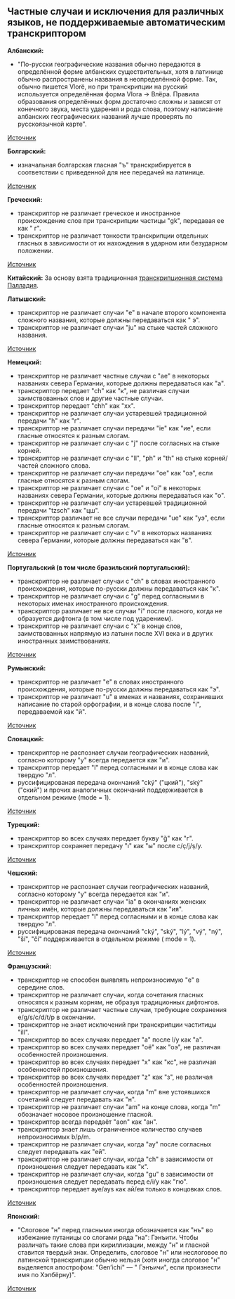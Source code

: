 ## Частные случаи и исключения для различных языков, не поддерживаемые автоматическим транскриптором

**Албанский:**

* "По-русски географические названия обычно передаются в определённой форме албанских существительных, хотя в латинице
  обычно распространены названия в неопределённой форме. Так, обычно пишется Vlorë, но при транскрипции на русский
  используется определённая форма Vlora → Влёра. Правила образования определённых форм достаточно сложны и зависят от
  конечного звука, места ударения и рода слова, поэтому написание албанских географических названий лучше проверять по
  русскоязычной карте".

[Источник](https://ru.wikipedia.org/wiki/%D0%90%D0%BB%D0%B1%D0%B0%D0%BD%D1%81%D0%BA%D0%B8%D0%B9_%D0%B0%D0%BB%D1%84%D0%B0%D0%B2%D0%B8%D1%82)

**Болгарский:**

* изначальная болгарская гласная "ъ" транскрибируется в соответствии с приведенной для нее передачей на латинице.

[Источник](https://ru.wikipedia.org/wiki/%D0%91%D0%BE%D0%BB%D0%B3%D0%B0%D1%80%D1%81%D0%BA%D0%BE-%D1%80%D1%83%D1%81%D1%81%D0%BA%D0%B0%D1%8F_%D0%BF%D1%80%D0%B0%D0%BA%D1%82%D0%B8%D1%87%D0%B5%D1%81%D0%BA%D0%B0%D1%8F_%D1%82%D1%80%D0%B0%D0%BD%D1%81%D0%BA%D1%80%D0%B8%D0%BF%D1%86%D0%B8%D1%8F)

**Греческий:**

* транскриптор не различает греческое и иностранное происхождение слов при транскрипции частицы "gk", передавая ее как "
  г".
* транскриптор не различает тонкости транскрипции отдельных гласных в зависимости от их нахождения в ударном или
  безударном положении.

[Источник](https://ru.wikipedia.org/wiki/%D0%93%D1%80%D0%B5%D1%87%D0%B5%D1%81%D0%BA%D0%BE-%D1%80%D1%83%D1%81%D1%81%D0%BA%D0%B0%D1%8F_%D0%BF%D1%80%D0%B0%D0%BA%D1%82%D0%B8%D1%87%D0%B5%D1%81%D0%BA%D0%B0%D1%8F_%D1%82%D1%80%D0%B0%D0%BD%D1%81%D0%BA%D1%80%D0%B8%D0%BF%D1%86%D0%B8%D1%8F)

**Китайский:**
За основу взята
традиционная [транскрипционная система Палладия](https://ru.wikipedia.org/wiki/%D0%A2%D1%80%D0%B0%D0%BD%D1%81%D0%BA%D1%80%D0%B8%D0%BF%D1%86%D0%B8%D0%BE%D0%BD%D0%BD%D0%B0%D1%8F_%D1%81%D0%B8%D1%81%D1%82%D0%B5%D0%BC%D0%B0_%D0%9F%D0%B0%D0%BB%D0%BB%D0%B0%D0%B4%D0%B8%D1%8F).

**Латышский:**

* транскриптор не различает случаи "e" в начале второго компонента сложного названия, которые должны передаваться как "
  э".
* транскриптор не различает случаи "ju" на стыке частей сложного названия.

[Источник](https://ru.wikipedia.org/wiki/%D0%9B%D0%B0%D1%82%D1%8B%D1%88%D1%81%D0%BA%D0%BE-%D1%80%D1%83%D1%81%D1%81%D0%BA%D0%B0%D1%8F_%D0%BF%D1%80%D0%B0%D0%BA%D1%82%D0%B8%D1%87%D0%B5%D1%81%D0%BA%D0%B0%D1%8F_%D1%82%D1%80%D0%B0%D0%BD%D1%81%D0%BA%D1%80%D0%B8%D0%BF%D1%86%D0%B8%D1%8F)

**Немецкий:**

* транскриптор не различает частные случаи с "ae" в некоторых названиях севера Германии, которые должны передаваться
  как "а".
* транскриптор передает "ch" как "к", не различая случаи заимствованных слов и другие частные случаи.
* транскриптор передает "chh" как "хх".
* транскриптор не различает случаи устаревшей традиционной передачи "h" как "г".
* транскриптор не различает случаи передачи "ie" как "ие", если гласные относятся к разным слогам.
* транскриптор не различает случаи с "j" после согласных на стыке корней.
* транскриптор не различает случаи с "ll", "ph" и "th" на стыке корней/частей сложного слова.
* транскриптор не различает случаи передачи "oe" как "оэ", если гласные относятся к разным слогам.
* транскриптор не различает случаи с "oe" и "oi" в некоторых названиях севера Германии, которые должны передаваться
  как "о".
* транскриптор не различает случаи устаревшей традиционной передачи "tzsch" как "цш".
* транскриптор различает не все случаи передачи "ue" как "уэ", если гласные относятся к разным слогам.
* транскриптор не различает случаи с "v" в некоторых названиях севера Германии, которые должны передаваться как "в".

[Источник](https://ru.wikipedia.org/wiki/%D0%9D%D0%B5%D0%BC%D0%B5%D1%86%D0%BA%D0%BE-%D1%80%D1%83%D1%81%D1%81%D0%BA%D0%B0%D1%8F_%D0%BF%D1%80%D0%B0%D0%BA%D1%82%D0%B8%D1%87%D0%B5%D1%81%D0%BA%D0%B0%D1%8F_%D1%82%D1%80%D0%B0%D0%BD%D1%81%D0%BA%D1%80%D0%B8%D0%BF%D1%86%D0%B8%D1%8F)

**Португальский (в том числе бразильский португальский):**

* транскриптор не различает случаи с "ch" в словах иностранного происхождения, которые по-русски должны передаваться
  как "к".
* транскриптор не различает случаи с "g" перед согласными в некоторых именах иностранного происхождения.
* транскриптор различает не все случаи "i" после гласного, когда не образуется дифтонга (в том числе под ударением).
* транскриптор не различает случаи с "x" в конце слов, заимствованных напрямую из латыни после XVI века и в других
  иностранных заимствованиях.

[Источник](https://ru.wikipedia.org/wiki/%D0%9F%D0%BE%D1%80%D1%82%D1%83%D0%B3%D0%B0%D0%BB%D1%8C%D1%81%D0%BA%D0%BE-%D1%80%D1%83%D1%81%D1%81%D0%BA%D0%B0%D1%8F_%D0%BF%D1%80%D0%B0%D0%BA%D1%82%D0%B8%D1%87%D0%B5%D1%81%D0%BA%D0%B0%D1%8F_%D1%82%D1%80%D0%B0%D0%BD%D1%81%D0%BA%D1%80%D0%B8%D0%BF%D1%86%D0%B8%D1%8F)

**Румынский:**

* транскриптор не различает "e" в словах иностранного происхождения, которые по-русски должны передаваться как "э".
* транскриптор не различает "u" в именах и названиях, сохранивших написание по старой орфографии, и в конце слова
  после "i", передаваемой как "й".

[Источник](https://ru.wikipedia.org/wiki/%D0%A0%D1%83%D0%BC%D1%8B%D0%BD%D1%81%D0%BA%D0%BE-%D1%80%D1%83%D1%81%D1%81%D0%BA%D0%B0%D1%8F_%D0%BF%D1%80%D0%B0%D0%BA%D1%82%D0%B8%D1%87%D0%B5%D1%81%D0%BA%D0%B0%D1%8F_%D1%82%D1%80%D0%B0%D0%BD%D1%81%D0%BA%D1%80%D0%B8%D0%BF%D1%86%D0%B8%D1%8F)

**Словацкий:**

* транскриптор не распознает случаи географических названий, согласно которому "y" всегда передается как "и".
* транскриптор передает "l" перед согласными и в конце слова как твердую "л".
* руссифицированая передача окончаний "cký" ("цкий"), "ský" ("ский") и прочих аналогичных окончаний поддерживается в
  отдельном режиме (mode = 1).

[Источник](https://ru.wikipedia.org/wiki/%D0%A1%D0%BB%D0%BE%D0%B2%D0%B0%D1%86%D0%BA%D0%BE-%D1%80%D1%83%D1%81%D1%81%D0%BA%D0%B0%D1%8F_%D0%BF%D1%80%D0%B0%D0%BA%D1%82%D0%B8%D1%87%D0%B5%D1%81%D0%BA%D0%B0%D1%8F_%D1%82%D1%80%D0%B0%D0%BD%D1%81%D0%BA%D1%80%D0%B8%D0%BF%D1%86%D0%B8%D1%8F#cite_note-_c4e7541543eeb89e-4)

**Турецкий:**

* транскриптор во всех случаях передает букву "ğ" как "г".
* транскриптор сохраняет передачу "ı" как "ы" после c/ç/j/ş/y.

[Источник](https://ru.wikipedia.org/wiki/%D0%A2%D1%83%D1%80%D0%B5%D1%86%D0%BA%D0%BE-%D1%80%D1%83%D1%81%D1%81%D0%BA%D0%B0%D1%8F_%D0%BF%D1%80%D0%B0%D0%BA%D1%82%D0%B8%D1%87%D0%B5%D1%81%D0%BA%D0%B0%D1%8F_%D1%82%D1%80%D0%B0%D0%BD%D1%81%D0%BA%D1%80%D0%B8%D0%BF%D1%86%D0%B8%D1%8F)

**Чешский:**

* транскриптор не распознает случаи географических названий, согласно которому "y" всегда передается как "и".
* транскриптор не различает случаи "ia" в окончаниях женских личных имён, которые должны передаваться как "ия".
* транскриптор передает "l" перед согласными и в конце слова как твердую "л".
* руссифицированая передача окончаний "cký", "ský", "lý", "vý", "ný", "ší", "čí" поддерживается в отдельном режиме (
  mode = 1).

[Источник](https://ru.wikipedia.org/wiki/%D0%A7%D0%B5%D1%88%D1%81%D0%BA%D0%BE-%D1%80%D1%83%D1%81%D1%81%D0%BA%D0%B0%D1%8F_%D0%BF%D1%80%D0%B0%D0%BA%D1%82%D0%B8%D1%87%D0%B5%D1%81%D0%BA%D0%B0%D1%8F_%D1%82%D1%80%D0%B0%D0%BD%D1%81%D0%BA%D1%80%D0%B8%D0%BF%D1%86%D0%B8%D1%8F)

**Французский:**

* транскриптор не способен выявлять непроизносимую "e" в середине слов.
* транскриптор не различает случаи, когда сочетания гласных относятся к разным корням, не образуя традиционных
  дифтонгов.
* транскриптор не различает частные случаи, требующие сохранения e/g/s/c/d/t/p в окончании.
* транскриптор не знает исключений при транскрипции частитицы "ill".
* транскриптор во всех случаях передает "a" после l/y как "а".
* транскриптор во всех случаях передает "oë" как "оэ", не различая особенностей произношения.
* транскриптор во всех случаях передает "x" как "кс", не различая особенностей произношения.
* транскриптор во всех случаях передает "z" как "з", не различая особенностей произношения.
* транскриптор не различает случаи, когда "m" вне устоявшихся сочетаний следует передавать как "н".
* транскриптор не различает случаи "am" на конце слова, когда "m" обозначает носовое произношение гласной.
* транскриптор всегда передаёт "aon" как "ан".
* транскриптор знает лишь ограниченное количество случаев непроизносимых b/p/m.
* транскриптор не различает случаи, когда "ay" после согласных следует передавать как "ей".
* транскриптор не различает случаи, когда "ch" в зависимости от произношения следует передавать как "к".
* транскриптор не различает случаи, когда "gu" в зависимости от произношения следует передавать перед e/i/y как "гю".
* транскриптор передает aye/ays как ай/еи только в концовках слов.

[Источник](https://ru.wikipedia.org/wiki/%D0%A4%D1%80%D0%B0%D0%BD%D1%86%D1%83%D0%B7%D1%81%D0%BA%D0%BE-%D1%80%D1%83%D1%81%D1%81%D0%BA%D0%B0%D1%8F_%D0%BF%D1%80%D0%B0%D0%BA%D1%82%D0%B8%D1%87%D0%B5%D1%81%D0%BA%D0%B0%D1%8F_%D1%82%D1%80%D0%B0%D0%BD%D1%81%D0%BA%D1%80%D0%B8%D0%BF%D1%86%D0%B8%D1%8F)

**Японский:**

* "Слоговое "н" перед гласными иногда обозначается как "нъ" во избежание путаницы со слогами ряда "на": Гэнъити. Чтобы
  различать такие слова при кириллизации, между "н" и гласной ставится твердый знак. Определить, слоговое "н" или
  неслоговое по латинской транскрипции обычно нельзя (хотя иногда слоговое "н" выделяется апострофом: "Gen’ichi" — "
  Гэнъичи", если произнести имя по Хэпбёрну)".

[Источник](https://ria-stk.ru/mmq/adetail.php?ID=18477)